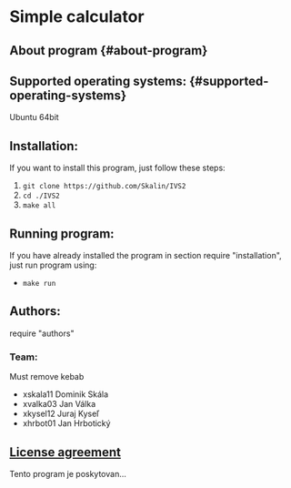 # Simple calculator

## About program {#about-program}



## Supported operating systems: {#supported-operating-systems}

Ubuntu 64bit

## Installation:
If you want to install this program, just follow these steps:
1. `git clone https://github.com/Skalin/IVS2`
2. `cd ./IVS2`
3. `make all`

## Running program:
If you have already installed the program in section require "installation", just run program using:
- `make run`

## Authors:
require "authors"
### Team:
Must remove kebab

- xskala11 Dominik Skála
- xvalka03 Jan Válka
- xkysel12 Juraj Kyseľ
- xhrbot01 Jan Hrbotický

## [License agreement](#license-agreement)

Tento program je poskytovan...



